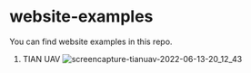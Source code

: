 # website-examples
You can find website examples in this repo.

1. TIAN UAV 
![screencapture-tianuav-2022-06-13-20_12_43](https://user-images.githubusercontent.com/88984994/173408348-ad36eee7-49cc-4c3b-ae7f-66ffa0b08371.png)
